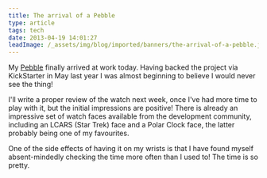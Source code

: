 ```yaml
---
title: The arrival of a Pebble
type: article
tags: tech
date: 2013-04-19 14:01:27
leadImage: /_assets/img/blog/imported/banners/the-arrival-of-a-pebble.jpg
---
```

<p> My <a href="http://getpebble.com/">Pebble</a>&nbsp;finally arrived at work today. Having backed the project via KickStarter in May last year I was almost beginning to believe I would never see the thing!</p><p> I&#39;ll write a proper review of the watch next week, once I&#39;ve had more time to play with it, but the initial impressions are positive! There is already an impressive set of watch faces available from the development community, including an LCARS (Star Trek) face and a Polar Clock face, the latter probably being one of my favourites.</p><p> One of the side effects of having it on my wrists is that I have found myself absent-mindedly checking the time more often than I used to! The time is so pretty.</p>
